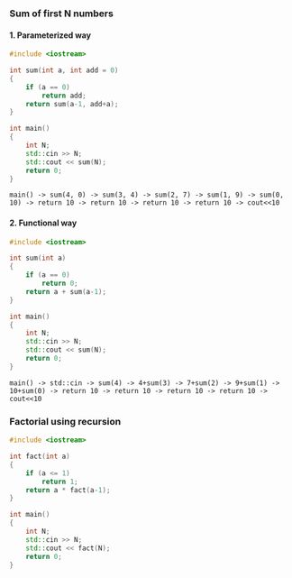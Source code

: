 ### Sum of first N numbers
#### 1. Parameterized way
```c++
#include <iostream>

int sum(int a, int add = 0)
{
    if (a == 0)
        return add;
    return sum(a-1, add+a);
}

int main()
{
    int N;
    std::cin >> N;
    std::cout << sum(N);
    return 0;
}
```
`main() -> sum(4, 0) -> sum(3, 4) -> sum(2, 7) -> sum(1, 9) -> sum(0, 10) -> return 10 -> return 10 -> return 10 -> return 10 -> cout<<10`

#### 2. Functional way
```c++
#include <iostream>

int sum(int a)
{
    if (a == 0)
        return 0;
    return a + sum(a-1);
}

int main()
{
    int N;
    std::cin >> N;
    std::cout << sum(N);
    return 0;
}
```
`main() -> std::cin -> sum(4) -> 4+sum(3) -> 7+sum(2) -> 9+sum(1) -> 10+sum(0) -> return 10 -> return 10 -> return 10 -> return 10 -> cout<<10`

### Factorial using recursion
```cpp
#include <iostream>

int fact(int a)
{
    if (a <= 1)
        return 1;
    return a * fact(a-1);
}

int main()
{
    int N;
    std::cin >> N;
    std::cout << fact(N);
    return 0;
}
```